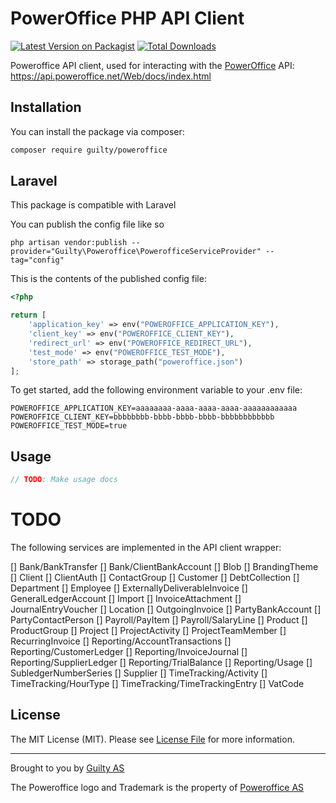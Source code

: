 # PowerOffice PHP API Client

[![Latest Version on Packagist](https://img.shields.io/packagist/v/guilty/poweroffice.svg?style=flat-square)](https://packagist.org/packages/guilty/poweroffice)
[![Total Downloads](https://img.shields.io/packagist/dt/guilty/poweroffice.svg?style=flat-square)](https://packagist.org/packages/guilty/poweroffice)


Poweroffice API client, used for interacting with the [PowerOffice](https://poweroffice.no/) API: https://api.poweroffice.net/Web/docs/index.html


## Installation

You can install the package via composer:

```bash
composer require guilty/poweroffice
```


## Laravel

This package is compatible with Laravel

You can publish the config file like so
```
php artisan vendor:publish --provider="Guilty\Poweroffice\PowerofficeServiceProvider" --tag="config"
```

This is the contents of the published config file:

```php
<?php

return [
    'application_key' => env("POWEROFFICE_APPLICATION_KEY"),
    'client_key' => env("POWEROFFICE_CLIENT_KEY"),
    'redirect_url' => env("POWEROFFICE_REDIRECT_URL"),
    'test_mode' => env("POWEROFFICE_TEST_MODE"),
    'store_path' => storage_path("poweroffice.json")
];
```

To get started, add the following environment variable to your .env file:

```
POWEROFFICE_APPLICATION_KEY=aaaaaaaa-aaaa-aaaa-aaaa-aaaaaaaaaaaa
POWEROFFICE_CLIENT_KEY=bbbbbbbb-bbbb-bbbb-bbbb-bbbbbbbbbbbb
POWEROFFICE_TEST_MODE=true
```

## Usage 

```php
// TODO: Make usage docs
```

# TODO

The following services are implemented in the API client wrapper: 

[] Bank/BankTransfer
[] Bank/ClientBankAccount
[] Blob
[] BrandingTheme
[] Client
[] ClientAuth
[] ContactGroup
[] Customer
[] DebtCollection
[] Department
[] Employee
[] ExternallyDeliverableInvoice
[] GeneralLedgerAccount
[] Import
[] InvoiceAttachment
[] JournalEntryVoucher
[] Location
[] OutgoingInvoice
[] PartyBankAccount
[] PartyContactPerson
[] Payroll/PayItem
[] Payroll/SalaryLine
[] Product
[] ProductGroup
[] Project
[] ProjectActivity
[] ProjectTeamMember
[] RecurringInvoice
[] Reporting/AccountTransactions
[] Reporting/CustomerLedger
[] Reporting/InvoiceJournal
[] Reporting/SupplierLedger
[] Reporting/TrialBalance
[] Reporting/Usage
[] SubledgerNumberSeries
[] Supplier
[] TimeTracking/Activity
[] TimeTracking/HourType
[] TimeTracking/TimeTrackingEntry
[] VatCode

## License

The MIT License (MIT). Please see [License File](LICENSE.md) for more information.

---

Brought to you by [Guilty AS](https://guilty.no)

The Poweroffice logo and Trademark is the property of [Poweroffice AS](https://poweroffice.no/)

